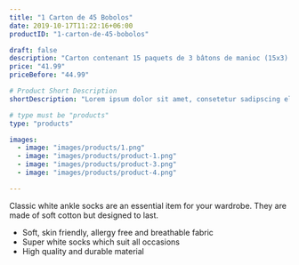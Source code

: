 ```yaml
---
title: "1 Carton de 45 Bobolos"
date: 2019-10-17T11:22:16+06:00
productID: "1-carton-de-45-bobolos"

draft: false
description: "Carton contenant 15 paquets de 3 bâtons de manioc (15x3)."
price: "41.99"
priceBefore: "44.99"

# Product Short Description
shortDescription: "Lorem ipsum dolor sit amet, consetetur sadipscing elitr, sed diam nonumy eirmod tempor invidunt ut"

# type must be "products"
type: "products"

images:
  - image: "images/products/1.png"
  - image: "images/products/product-1.png"
  - image: "images/products/product-3.png"
  - image: "images/products/product-4.png"

---
```


Classic white ankle socks are an essential item for your wardrobe. They are made of soft cotton but designed to last.

* Soft, skin friendly, allergy free and breathable fabric
* Super white socks which suit all occasions
* High quality and durable material